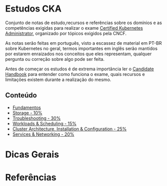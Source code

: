 # Estudos CKA

Conjunto de notas de estudo,recursos e referências sobre os domínios e as competências exigidas para realizar o exame [Certified Kubernetes Administrator](https://training.linuxfoundation.org/certification/certified-kubernetes-administrator-cka/), organizado por tópicos exigidos pela CNCF.

As notas serão feitas em português, visto a escassez de material em PT-BR sobre Kubernetes no geral, termos importantes em inglês serão mantidos por estarem enraizados nos conceitos que eles representam, qualquer pergunta ou correção sobre algo pode ser feita.

Antes de começar os estudos é de extrema importância ler o [Candidate Handbook](https://docs.linuxfoundation.org/tc-docs/certification/lf-candidate-handbook) para entender como funciona o exame, quais recursos e limitações existem durante a realização do mesmo.


## Conteúdo
- [Fundamentos](0.fundamentos.md)
- [Storage - 10%](1.storage.md)
- [Troubleshooting - 30%](2.troubleshooting.md)
- [Workloads & Scheduling - 15%](3.workloads_&_scheduling.md)
- [Cluster Architecture, Installation & Configuration - 25%](4.cluster_architecture_installation_&_configuration.md)
- [Services & Networking - 20%](5.services_&_networking.md)


# Dicas Gerais


# Referências
